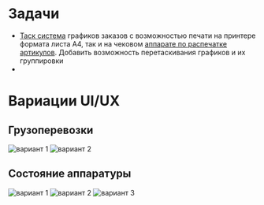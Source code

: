 # Задачи
- [Таск система](https://imgs.yagla.ru/blog/1925/trello-1646582384.png) графиков заказов с возможностью печати на принтере формата листа A4, так и на чековом [аппарате по распечатке артикулов](https://mertech.ru/image/catalog/articles/printery/pechat-etiketok-na-marketplacy.jpg). Добавить возможность перетаскивания графиков и их группировки
- 

# Вариации UI/UX
## Грузоперевозки
![вариант 1](https://i.pinimg.com/736x/19/0a/f8/190af81041f08ef23cc39cfc036139c9.jpg)
![вариант 2](https://cdn.dribbble.com/userupload/8717156/file/original-93f5beb3bca813430df3da5d3e1b9d93.png?resize=752x)

## Состояние аппаратуры
![вариант 1](https://www.printvisor.com/media/2021/08/printvisor-interface-2.png)
![вариант 2](http://www.printstore.ru/images/snmp_discovery_monitoring_preview.jpg)
![вариант 3](https://static.tildacdn.com/tild3762-6336-4965-b438-303536346330/Screenshot_at_Mar_24.png)



